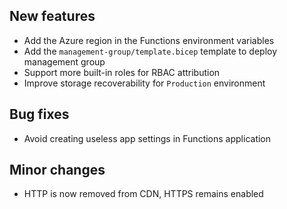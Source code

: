 [//]: # (Format this CHANGELOG.md with these titles:)
[//]: # (Breaking changes)
[//]: # (New features)
[//]: # (Bug fixes)
[//]: # (Minor changes)

## New features

- Add the Azure region in the Functions environment variables
- Add the `management-group/template.bicep` template to deploy management group
- Support more built-in roles for RBAC attribution
- Improve storage recoverability for `Production` environment

## Bug fixes

- Avoid creating useless app settings in Functions application

## Minor changes

- HTTP is now removed from CDN, HTTPS remains enabled
